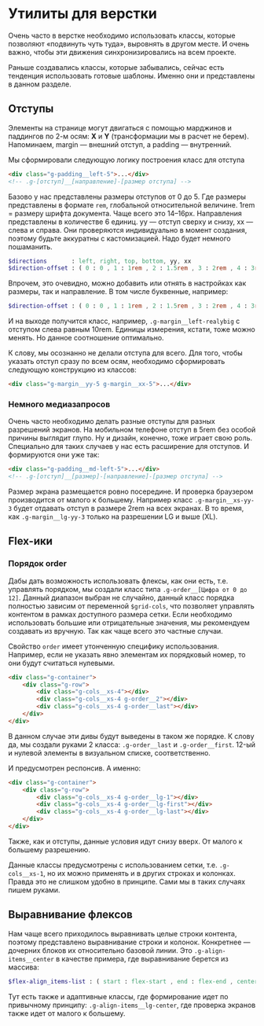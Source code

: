 # Утилиты для верстки

Очень часто в верстке необходимо использовать классы, которые позволяют «подвинуть чуть туда», выровнять в другом месте. И очень важно, чтобы эти движения синхронизировались на всем проекте.

Раньше создавались классы, которые забывались, сейчас есть тенденция использовать готовые шаблоны. Именно они и представлены в данном разделе.

## Отступы

Элементы на странице могут двигаться с помощью марджинов и паддингов по 2-м осям: **X** и **Y** (трансформации мы в расчет не берем). Напоминаем, margin — внешний отступ, а padding — внутренний.

Мы сформировали следующую логику построения класс для отступа

```html
<div class="g-padding__left-5">...</div>
<!-- .g-[отступ]__[направление]-[размер отступа] -->
```

Базово у нас представлены размеры отступов от 0 до 5. Где размеры представлены в формате `rem`, глобальной относительной величине. 1rem = размеру шрифта документа. Чаще всего это 14–16px. Направления представлены в количестве 6 единиц. yy — отступ сверху и снизу, xx — слева и справа. Они проверяются индивидуально в момент создания, поэтому будьте аккуратны с кастомизацией. Надо будет немного пошаманить.

```sass
$directions       : left, right, top, bottom, yy, xx
$direction-offset : ( 0 : 0 , 1 : 1rem , 2 : 1.5rem , 3 : 2rem , 4 : 3rem , 5 : 5rem )
```

Впрочем, это очевидно, можно добавить или отнять в настройках как размеры, так и направление. В том числе буквенные, например:

```sass
$direction-offset : ( 0 : 0 , 1 : 1rem , 2 : 1.5rem , 3 : 2rem , 4 : 3rem , 5 : 5rem , realybig : 10rem )
```

И на выходе получится класс, например, `.g-margin__left-realybig` с отступом слева равным 10rem. Единицы измерения, кстати, тоже можно менять. Но данное соотношение оптимально.

К слову, мы осознанно не делали отступа для всего. Для того, чтобы указать отступ сразу по всем осям, необходимо сформировать следующую конструкцию из классов:

```html
<div class="g-margin__yy-5 g-margin__xx-5">...</div>
```

### Немного медиазапросов

Очень часто необходимо делать разные отступы для разных разрешений экранов. На мобильном телефоне отступ в 5rem без особой причины выглядит глупо. Ну и дизайн, конечно, тоже играет свою роль. Специально для таких случаев у нас есть расширение для отступов. И формируются они уже так:

```html
<div class="g-padding__md-left-5">...</div>
<!-- .g-[отступ]__[размер]-[направление]-[размер отступа] -->
```

Размер экрана размещается ровно посередине. И проверка браузером производится от малого к большему. Например класс `.g-margin__xs-yy-3` будет отдавать отступ в размере 2rem на всех экранах. В то время, как `.g-margin__lg-yy-3` только на разрешении LG и выше (XL).

## Flex-ики
### Порядок order

Дабы дать возможность использовать флексы, как они есть, т.е. управлять порядком, мы создали класс типа `.g-order__[Цифра от 0 до 12]`. Данный диапазон выбран не случайно, данный класс порядка полностью зависим от переменной `$grid-cols`, что позволяет управлять контентом в рамках доступного размера сетки. Если необходимо использовать большие или отрицательные значения, мы рекомендуем создавать из вручную. Так как чаще всего это частные случаи.

Свойство `order` имеет утонченную специфику использования. Например, если не указать явно элементам их порядковый номер, то они будут считаться нулевыми.

```html
<div class="g-container">
	<div class="g-row">
		<div class="g-cols__xs-4"></div>
		<div class="g-cols__xs-4 g-order__2"></div>
		<div class="g-cols__xs-4 g-order__last"></div>
	</div>
</div>
```

В данном случае эти дивы будут выведены в таком же порядке. К слову да, мы создали руками 2 класса: `.g-order__last` и `.g-order__first`. 12-ый и нулевой элементы в визуальном списке, соответственно.

И предусмотрен респонсив. А именно:

```html
<div class="g-container">
	<div class="g-row">
		<div class="g-cols__xs-4 g-order__lg-1"></div>
		<div class="g-cols__xs-4 g-order__lg-first"></div>
		<div class="g-cols__xs-4 g-order__lg-last"></div>
	</div>
</div>
```

Также, как и отступы, данные условия идут снизу вверх. От малого к большему разрешению.

Данные классы предусмотрены с использованием сетки, т.е. `.g-cols__xs-1`, но их можно применять и в других строках и колонках. Правда это не слишком удобно в принципе. Сами мы в таких случаях пишем руками.

## Выравнивание флексов

Нам чаще всего приходилось выравнивать целые строки контента, поэтому представлено выравнивание строки и колонок. Конкретнее — дочерних блоков их относительно базовой линии. Это `.g-align-items__center` в качестве примера, где выравнивание берется из массива:

```sass
$flex-align_items-list : ( start : flex-start , end : flex-end , center : center , baseline : baseline , stretch : stretch )
```

Тут есть также и адаптивные классы, где формирование идет по привычному принципу: `.g-align-items__lg-center`, где проверка экранов также идет от малого к большему.